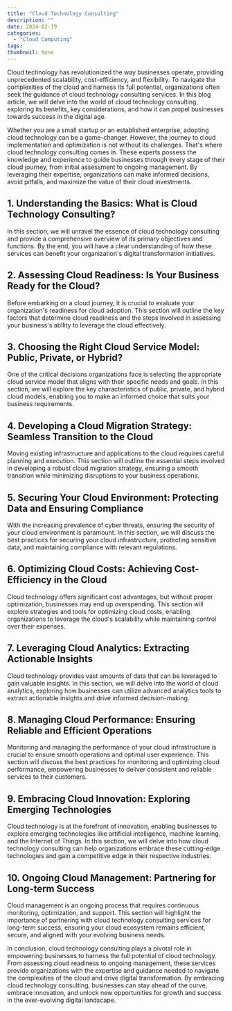 ```yaml
---
title: "Cloud Technology Consulting"
description: ""
date: 2024-02-19
categories:
  - "Cloud Computing"
tags:
thumbnail: None
---
```


<p>Cloud technology has revolutionized the way businesses operate, providing unprecedented scalability, cost-efficiency, and flexibility. To navigate the complexities of the cloud and harness its full potential, organizations often seek the guidance of cloud technology consulting services. In this blog article, we will delve into the world of cloud technology consulting, exploring its benefits, key considerations, and how it can propel businesses towards success in the digital age.</p>

<p>Whether you are a small startup or an established enterprise, adopting cloud technology can be a game-changer. However, the journey to cloud implementation and optimization is not without its challenges. That's where cloud technology consulting comes in. These experts possess the knowledge and experience to guide businesses through every stage of their cloud journey, from initial assessment to ongoing management. By leveraging their expertise, organizations can make informed decisions, avoid pitfalls, and maximize the value of their cloud investments.</p>

<h2>1. Understanding the Basics: What is Cloud Technology Consulting?</h2>
<p>In this section, we will unravel the essence of cloud technology consulting and provide a comprehensive overview of its primary objectives and functions. By the end, you will have a clear understanding of how these services can benefit your organization's digital transformation initiatives.</p>

<h2>2. Assessing Cloud Readiness: Is Your Business Ready for the Cloud?</h2>
<p>Before embarking on a cloud journey, it is crucial to evaluate your organization's readiness for cloud adoption. This section will outline the key factors that determine cloud readiness and the steps involved in assessing your business's ability to leverage the cloud effectively.</p>

<h2>3. Choosing the Right Cloud Service Model: Public, Private, or Hybrid?</h2>
<p>One of the critical decisions organizations face is selecting the appropriate cloud service model that aligns with their specific needs and goals. In this section, we will explore the key characteristics of public, private, and hybrid cloud models, enabling you to make an informed choice that suits your business requirements.</p>

<h2>4. Developing a Cloud Migration Strategy: Seamless Transition to the Cloud</h2>
<p>Moving existing infrastructure and applications to the cloud requires careful planning and execution. This section will outline the essential steps involved in developing a robust cloud migration strategy, ensuring a smooth transition while minimizing disruptions to your business operations.</p>

<h2>5. Securing Your Cloud Environment: Protecting Data and Ensuring Compliance</h2>
<p>With the increasing prevalence of cyber threats, ensuring the security of your cloud environment is paramount. In this section, we will discuss the best practices for securing your cloud infrastructure, protecting sensitive data, and maintaining compliance with relevant regulations.</p>

<h2>6. Optimizing Cloud Costs: Achieving Cost-Efficiency in the Cloud</h2>
<p>Cloud technology offers significant cost advantages, but without proper optimization, businesses may end up overspending. This section will explore strategies and tools for optimizing cloud costs, enabling organizations to leverage the cloud's scalability while maintaining control over their expenses.</p>

<h2>7. Leveraging Cloud Analytics: Extracting Actionable Insights</h2>
<p>Cloud technology provides vast amounts of data that can be leveraged to gain valuable insights. In this section, we will delve into the world of cloud analytics, exploring how businesses can utilize advanced analytics tools to extract actionable insights and drive informed decision-making.</p>

<h2>8. Managing Cloud Performance: Ensuring Reliable and Efficient Operations</h2>
<p>Monitoring and managing the performance of your cloud infrastructure is crucial to ensure smooth operations and optimal user experience. This section will discuss the best practices for monitoring and optimizing cloud performance, empowering businesses to deliver consistent and reliable services to their customers.</p>

<h2>9. Embracing Cloud Innovation: Exploring Emerging Technologies</h2>
<p>Cloud technology is at the forefront of innovation, enabling businesses to explore emerging technologies like artificial intelligence, machine learning, and the Internet of Things. In this section, we will delve into how cloud technology consulting can help organizations embrace these cutting-edge technologies and gain a competitive edge in their respective industries.</p>

<h2>10. Ongoing Cloud Management: Partnering for Long-term Success</h2>
<p>Cloud management is an ongoing process that requires continuous monitoring, optimization, and support. This section will highlight the importance of partnering with cloud technology consulting services for long-term success, ensuring your cloud ecosystem remains efficient, secure, and aligned with your evolving business needs.</p>

<p>In conclusion, cloud technology consulting plays a pivotal role in empowering businesses to harness the full potential of cloud technology. From assessing cloud readiness to ongoing management, these services provide organizations with the expertise and guidance needed to navigate the complexities of the cloud and drive digital transformation. By embracing cloud technology consulting, businesses can stay ahead of the curve, embrace innovation, and unlock new opportunities for growth and success in the ever-evolving digital landscape.</p>